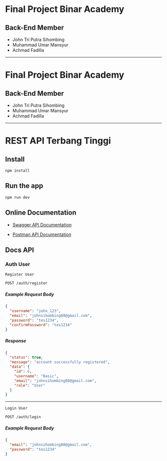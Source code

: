 # Final Project Binar Academy

## Back-End Member

- John Tri Putra Sihombing
- Muhammad Umar Mansyur
- Achmad Fadilla

---

<!-- ## Develop The Repository

## How to make a PR & merge

1. Pull the latest changes (main branch)
   `git pull origin main`
2. Make some change to file you want to change, add, or delete.
3. Make your own branch, with format:
   1. If it `feature`: `feature_yourname_featurename`
   2. If it `bug fix`: `fix_yourname_bugname`
   3. Command: `git checkout -b your_own_branch`
4. Git add
   `git add .`
5. Git commit with format `feature/fix: your_feature/your_bug_name`
   `git commit -m your_commit`
6. Git push to your branch
   `git push origin your_branch`
7. Make PR to Github web.
8. Back to main branch
   `git checkout main`

## If you want to change your branch code

1. Go to your branch that other collaborators comments.
   `git checkout your_own_branch`
2. Make some change to file you want to change, add, or delete.
3. Git add
   `git add .`
4. Git commit with format `feature/fix: your_feature/your_bug_name`
   `git commit -m your_commit`
5. Git push to your branch
   `git push origin your_branch`
6. Make PR to Github web.
7. Back to main branch
   `git checkout main` -->

# Final Project Binar Academy

## Back-End Member

- John Tri Putra Sihombing
- Muhammad Umar Mansyur
- Achmad Fadilla

---

<!-- ## Develop The Repository

## How to make a PR & merge

1. Pull the latest changes (main branch)
   `git pull origin main`
2. Make some change to file you want to change, add, or delete.
3. Make your own branch, with format:
   1. If it `feature`: `feature_yourname_featurename`
   2. If it `bug fix`: `fix_yourname_bugname`
   3. Command: `git checkout -b your_own_branch`
4. Git add
   `git add .`
5. Git commit with format `feature/fix: your_feature/your_bug_name`
   `git commit -m your_commit`
6. Git push to your branch
   `git push origin your_branch`
7. Make PR to Github web.
8. Back to main branch
   `git checkout main`

## If you want to change your branch code

1. Go to your branch that other collaborators comments.
   `git checkout your_own_branch`
2. Make some change to file you want to change, add, or delete.
3. Git add
   `git add .`
4. Git commit with format `feature/fix: your_feature/your_bug_name`
   `git commit -m your_commit`
5. Git push to your branch
   `git push origin your_branch`
6. Make PR to Github web.
7. Back to main branch
   `git checkout main` -->

# REST API Terbang Tinggi

## Install

    npm install

## Run the app

    npm run dev

## Online Documentation

- [Swagger API Documentation](https://terbangtinggi-api-staging.km3ggwp.com/api/docs/)

- [Postman API Documentation](https://documenter.getpostman.com/view/23103147/2s8YsxurAy)

## Docs API

### Auth User

`Register User`

```http
POST /auth/register
```

##### Example Request Body

```json
{
  "username": "john_123",
  "email": "johnsihombing80@gmail.com",
  "password": "tes1234",
  "confirmPassword": "tes1234"
}
```

##### Response

```json
{
  "status": true,
  "message": "account successfully registered",
  "data": {
    "id": 6,
    "username": "Basic",
    "email": "johnsihombing80@gmail.com",
    "role": "User"
  }
}
```

---

`Login User`

```http
POST /auth/login
```

##### Example Request Body

```json
{
  "email": "johnsihombing80@gmail.com",
  "password": "tes1234"
}
```
